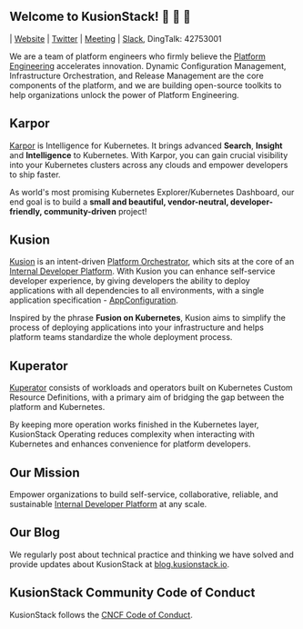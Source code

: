 ## Welcome to KusionStack! 👋 👋 👋

| [Website](https://kusionstack.io) | [Twitter](https://twitter.com/KusionStack) | [Meeting](https://github.com/orgs/KusionStack/discussions)  | [Slack](https://join.slack.com/t/kusionstack/shared_invite/zt-2drafxksz-VzCZZwlraHP4xpPeh_g8lg), DingTalk: 42753001

We are a team of platform engineers who firmly believe the [Platform Engineering](https://platformengineering.org/) accelerates innovation. Dynamic Configuration Management, Infrastructure Orchestration, and Release Management are the core components of the platform, and we are building open-source toolkits to help organizations unlock the power of Platform Engineering.

## Karpor

[Karpor](https://github.com/KusionStack/karpor) is Intelligence for Kubernetes. It brings advanced **Search**, **Insight** and **Intelligence** to Kubernetes. With Karpor, you can gain crucial visibility into your Kubernetes clusters across any clouds and empower developers to ship faster.

As world's most promising Kubernetes Explorer/Kubernetes Dashboard, our end goal is to build a **small and beautiful, vendor-neutral, developer-friendly, community-driven** project!

## Kusion

[Kusion](https://github.com/KusionStack/kusion) is an intent-driven [Platform Orchestrator](https://internaldeveloperplatform.org/platform-orchestrators/), which sits at the core of an [Internal Developer Platform](https://internaldeveloperplatform.org/what-is-an-internal-developer-platform/). With Kusion you can enhance self-service developer experience, by giving developers the ability to deploy applications with all dependencies to all environments, with a single application specification - [AppConfiguration](https://www.kusionstack.io/docs/next/concepts/app-configuration).

Inspired by the phrase **Fusion on Kubernetes**, Kusion aims to simplify the process of deploying applications into your infrastructure and helps platform teams standardize the whole deployment process. 

## Kuperator

[Kuperator](https://github.com/KusionStack/operating) consists of workloads and operators built on Kubernetes Custom Resource Definitions, with a primary aim of bridging the gap between the platform and Kubernetes.

By keeping more operation works finished in the Kubernetes layer, KusionStack Operating reduces complexity when interacting with Kubernetes and enhances convenience for platform developers.

## Our Mission

Empower organizations to build self-service, collaborative, reliable, and sustainable [Internal Developer Platform](https://internaldeveloperplatform.org/) at any scale.

## Our Blog

We regularly post about technical practice and thinking we have solved and provide updates about KusionStack at [blog.kusionstack.io](https://blog.kusionstack.io/).

## KusionStack Community Code of Conduct

KusionStack follows the [CNCF Code of Conduct](https://github.com/cncf/foundation/blob/main/code-of-conduct.md).
